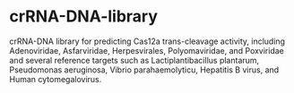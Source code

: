 # crRNA-DNA-library
crRNA-DNA library for predicting Cas12a trans-cleavage activity, including Adenoviridae, Asfarviridae, Herpesvirales, Polyomaviridae, and Poxviridae and several reference targets such as Lactiplantibacillus plantarum, Pseudomonas aeruginosa, Vibrio parahaemolyticu, Hepatitis B virus, and Human cytomegalovirus. 
